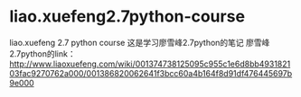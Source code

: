 # liao.xuefeng2.7python-course
liao.xuefeng 2.7 python course
这是学习廖雪峰2.7python的笔记
廖雪峰2.7python的link：http://www.liaoxuefeng.com/wiki/001374738125095c955c1e6d8bb493182103fac9270762a000/001386820062641f3bcc60a4b164f8d91df476445697b9e000
